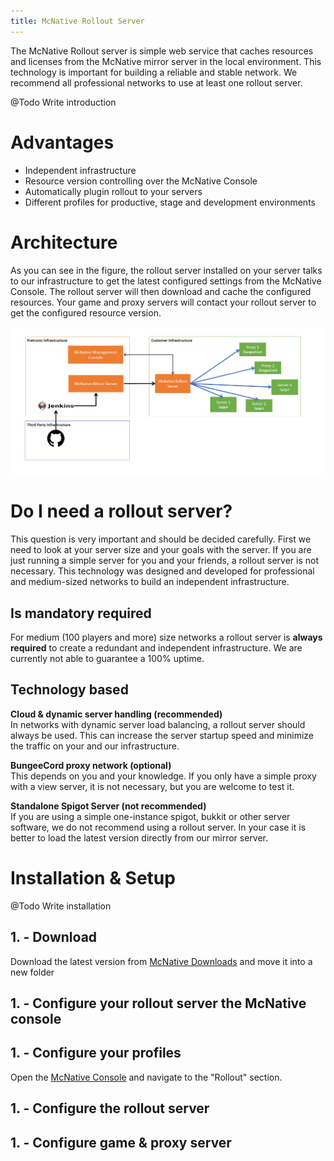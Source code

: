 ```yaml
---
title: McNative Rollout Server
---
```


The McNative Rollout server is simple web service that caches resources and licenses from the McNative mirror server in the local environment. 
This technology is important for building a reliable and stable network. We recommend all professional networks to use at least one rollout server.

@Todo Write introduction

# Advantages
* Independent infrastructure 
* Resource version controlling over the McNative Console
* Automatically plugin rollout to your servers
* Different profiles for productive, stage and development environments 

# Architecture
As you can see in the figure, the rollout server installed on your server talks to our infrastructure to get the latest configured settings from the McNative Console. 
The rollout server will then download and cache the configured resources. 
Your game and proxy servers will contact your rollout server to get the configured resource version.

![McNative Architecture](https://raw.githubusercontent.com/McNative/McNative/master/images/rollout-server-architecture.png)

# Do I need a rollout server?
This question is very important and should be decided carefully. First we need to look at your server size and your goals with the server. 
If you are just running a simple server for you and your friends, a rollout server is not necessary. 
This technology was designed and developed for professional and medium-sized networks to build an independent infrastructure.

## Is mandatory required

For medium (100 players and more) size networks a rollout server is **always required** to create a redundant and independent infrastructure. 
We are currently not able to guarantee a 100% uptime.

## Technology based

**Cloud & dynamic server handling (recommended)**<br />
In networks with dynamic server load balancing, a rollout server should always be used. 
This can increase the server startup speed and minimize the traffic on your and our infrastructure.

**BungeeCord proxy network (optional)**<br />
This depends on you and your knowledge. If you only have a simple proxy with a view server, it is not necessary, but you are welcome to test it.

**Standalone Spigot Server (not recommended)**<br />
If you are using a simple one-instance spigot, bukkit or other server software, we do not recommend using a rollout server. 
In your case it is better to load the latest version directly from our mirror server.


# Installation & Setup

@Todo Write installation

## 1. - Download

Download the latest version from [McNative Downloads](https://downloads.mcnative.org/McNativeRolloutServer) and move it into a new folder

## 1. - Configure your rollout server the McNative console

## 1. - Configure your profiles

Open the [McNative Console](https://console.mcnative.org) and navigate to the "Rollout" section.

## 1. - Configure the rollout server

## 1. - Configure game & proxy server
